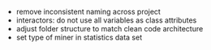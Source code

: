 - remove inconsistent naming across project
- interactors: do not use all variables as class attributes
- adjust folder structure to match clean code architecture
- set type of miner in statistics data set